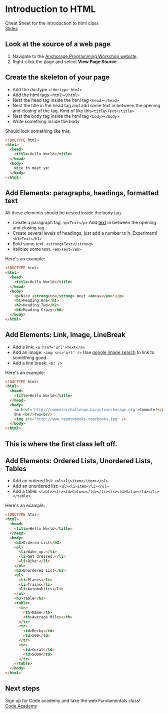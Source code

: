 Introduction to HTML
=============

Cheat Sheet for the introduction to html class  
[Slides](https://docs.google.com/presentation/d/1IK-WMTb8YtQ14UJp652GOpRply1mggIqqdUI-ggYB-Q/edit?usp=sharing)

## Look at the source of a web page
1. Navigate to the [Anchorage Programming Workshop webiste](http://anchorageprogramming.org).
1. Right-click the page and select **View Page Source**.   

## Create the skeleton of your page
* Add the doctype `<!doctype html>`
* Add the html tags `<html></html>`
* Nest the head tag inside the html tag `<head></head>`
* Nest the title in the head tag and add some text in between the opening and closing of the tag. Kind of like this`<title>Text</title>`
* Nest the body tag inside the html tag `<body></body>`
* Write something inside the body
 
Should look something like this:
```html
<!DOCTYPE html> 
<html> 
  <head>
    <title>Hello World</title>
  </head>
  <body>
    Nice to meet ya!
  </body>
</html>
```

## Add Elements: paragraphs, headings, formatted text
All these elements should be nested inside the body tag.
* Create a paragraph tag. `<p>Text</p>` Add [text](https://www.google.com/search?q=ipsum&oq=ipsum) in between the opening and closing tag.
* Create several levels of headings, just add a number to h. Experiment! `<h1>Text</h1>`
* Bold some text. `<strong>Text</strong>`
* Italicize some text. `<em>Text</em>`

Here's an example:
```html
<!DOCTYPE html> 
<html> 
  <head>
    <title>Hello World</title>
  </head>
  <body>
    <p>Nice <strong>to</strong> meet <em>ya</em>!</p>
    <h1>Heading One</h1>
    <h2>Heading Two</h2>
    <h6>Heading Crazy</h6>
  </body>
</html>
```

## Add Elements: Link, Image, LineBreak
* Add a link: `<a href='url'>Text</a>`
* Add an image: `<img src='url' />` Use [google image search](http://images.google.com) to link to something good.
* Add a line break: `<br />`

Here's an example:
```html
<!DOCTYPE html> 
<html> 
  <head>
    <title>Hello World</title>
  </head>
  <body>    
    <a href='http://commuterchallenge.bicycleanchorage.org'>Commute!</a>
    One <br/>Two<br/>
    <img src="http://www.readcwbooks.com/books.jpg" />
  </body>
</html>
```
## This is where the first class left off.

## Add Elements: Ordered Lists, Unordered Lists, Tables
* Add an ordered list: `<ol><li>item</item></ol>`
* Add an unordered list: `<ul><li>item</li></ul>`
* Add a table: `<table><tr><td>Column</td></tr><tr><td>Value</td></tr></table>`

Here's an example:
```html
<!DOCTYPE html> 
<html> 
  <head>
    <title>Hello World</title>
  </head>
  <body>
    <h3>Ordered List</h3>
    <ol>
      <li>Wake up.</li>
      <li>Get dressed.</li>
      <li>Bike!</li>
    </ol>
    <h3>Unordered List</h3>
    <ul>
      <li>Planes</li>
      <li>Trains</li>
      <li>Automobiles</li>
    </ul>
    <h3>Table</h3>
    <table>
      <tr>
        <th>Name</th>
        <th>Average Miles</th>
      </tr>
      <tr>
        <td>Becky</td>
        <td>500</td>
      </tr>
      <tr>
        <td>Coral</td>
        <td>5000</td>
      </tr>
    </table>
  </body>
</html>
```
## Next steps
Sign up for Code academy and take the web Fundamentals class!  
[Code Academy](http://www.codecademy.com/tracks/web) 
